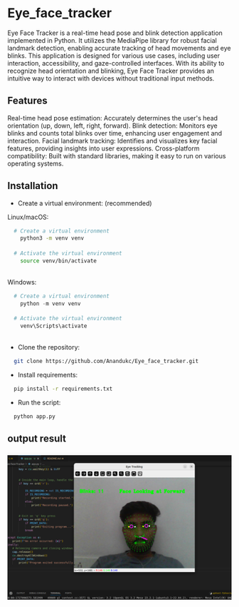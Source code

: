 # Eye_face_tracker

Eye Face Tracker is a real-time head pose and blink detection application implemented in Python. It utilizes the MediaPipe library for robust facial landmark detection, enabling accurate tracking of head movements and eye blinks. This application is designed for various use cases, including user interaction, accessibility, and gaze-controlled interfaces. With its ability to recognize head orientation and blinking, Eye Face Tracker provides an intuitive way to interact with devices without traditional input methods.

## Features
Real-time head pose estimation: Accurately determines the user's head orientation (up, down, left, right, forward).
Blink detection: Monitors eye blinks and counts total blinks over time, enhancing user engagement and interaction.
Facial landmark tracking: Identifies and visualizes key facial features, providing insights into user expressions.
Cross-platform compatibility: Built with standard libraries, making it easy to run on various operating systems.



## Installation

- Create a virtual environment: (recommended)

Linux/macOS:

```bash
  # Create a virtual environment
    python3 -m venv venv

  # Activate the virtual environment
    source venv/bin/activate
  
```

 Windows:

```powershell
  # Create a virtual environment
    python -m venv venv

  # Activate the virtual environment
    venv\Scripts\activate
  
```

- Clone the repository:


```bash
  git clone https://github.com/Anandukc/Eye_face_tracker.git
```





- Install requirements:


```bash
  pip install -r requirements.txt
```


- Run the script:

```bash
  python app.py
```


  



## output result

![Output Example](https://github.com/Anandukc/Eye_face_tracker/blob/main/output.png)


